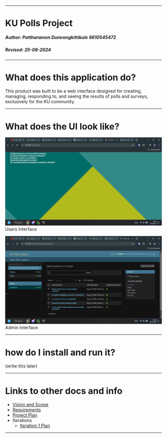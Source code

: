 ***

# KU Polls Project
##### Author: Pattharamon Dumrongkittikule 6610545472  
##### Revised: 25-08-2024

***

# What does this application do?
This product was built to be a web interface designed for creating, managing, responding to, and seeing the results of polls and surveys, exclusively for the KU community.

***

# What does the UI look like?
![Users Interface](README_images\users.png)
Users Interface

![Admin Interface](README_images\admin.png)
Admin Interface
***

# how do I install and run it?
(write this later)

***

# Links to other docs and info
 - [Vision and Scope](https://github.com/Pat-7-626/ku-polls/wiki/Vision-and-Scope)
 - [Requirements](https://github.com/Pat-7-626/ku-polls/wiki/Requirements)
 - [Project Plan](https://github.com/Pat-7-626/ku-polls/wiki/Project-Plan)
 - Iterations
   - [Iteration 1 Plan](https://github.com/Pat-7-626/ku-polls/wiki/Iteration-1-Plan)

***